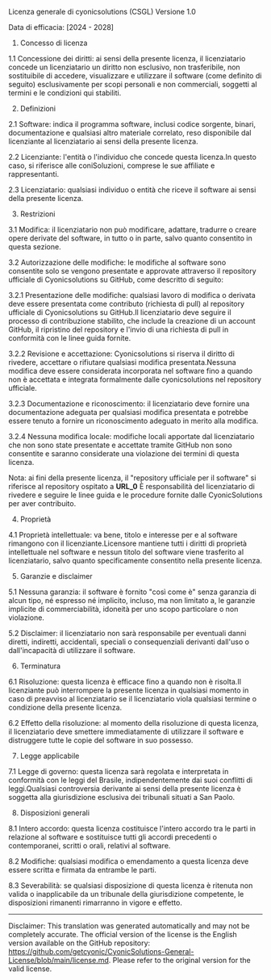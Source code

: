 Licenza generale di cyonicsolutions (CSGL)
Versione 1.0

Data di efficacia: [2024 - 2028]

1. Concesso di licenza

1.1 Concessione dei diritti: ai sensi della presente licenza, il licenziatario concede un licenziatario un diritto non esclusivo, non trasferibile, non sostituibile di accedere, visualizzare e utilizzare il software (come definito di seguito) esclusivamente per scopi personali e non commerciali, soggetti aI termini e le condizioni qui stabiliti.

2. Definizioni

2.1 Software: indica il programma software, inclusi codice sorgente, binari, documentazione e qualsiasi altro materiale correlato, reso disponibile dal licenziante al licenziatario ai sensi della presente licenza.

2.2 Licenziante: l'entità o l'individuo che concede questa licenza.In questo caso, si riferisce alle coniSoluzioni, comprese le sue affiliate e rappresentanti.

2.3 Licenziatario: qualsiasi individuo o entità che riceve il software ai sensi della presente licenza.

3. Restrizioni

3.1 Modifica: il licenziatario non può modificare, adattare, tradurre o creare opere derivate del software, in tutto o in parte, salvo quanto consentito in questa sezione.

3.2 Autorizzazione delle modifiche: le modifiche al software sono consentite solo se vengono presentate e approvate attraverso il repository ufficiale di Cyonicsolutions su GitHub, come descritto di seguito:

3.2.1 Presentazione delle modifiche: qualsiasi lavoro di modifica o derivata deve essere presentata come contributo (richiesta di pull) al repository ufficiale di Cyonicsolutions su GitHub.Il licenziatario deve seguire il processo di contribuzione stabilito, che include la creazione di un account GitHub, il ripristino del repository e l'invio di una richiesta di pull in conformità con le linee guida fornite.

3.2.2 Revisione e accettazione: Cyonicsolutions si riserva il diritto di rivedere, accettare o rifiutare qualsiasi modifica presentata.Nessuna modifica deve essere considerata incorporata nel software fino a quando non è accettata e integrata formalmente dalle cyonicsolutions nel repository ufficiale.

3.2.3 Documentazione e riconoscimento: il licenziatario deve fornire una documentazione adeguata per qualsiasi modifica presentata e potrebbe essere tenuto a fornire un riconoscimento adeguato in merito alla modifica.

3.2.4 Nessuna modifica locale: modifiche locali apportate dal licenziatario che non sono state presentate e accettate tramite GitHub non sono consentite e saranno considerate una violazione dei termini di questa licenza.

Nota: ai fini della presente licenza, il "repository ufficiale per il software" si riferisce al repository ospitato a __URL_0__ È responsabilità del licenziatario di rivedere e seguire le linee guida e le procedure fornite dalle CyonicSolutions per aver contribuito.

4. Proprietà

4.1 Proprietà intellettuale: va bene, titolo e interesse per e al software rimangono con il licenziante.Licensore mantiene tutti i diritti di proprietà intellettuale nel software e nessun titolo del software viene trasferito al licenziatario, salvo quanto specificamente consentito nella presente licenza.

5. Garanzie e disclaimer

5.1 Nessuna garanzia: il software è fornito "così come è" senza garanzia di alcun tipo, né espresso né implicito, incluso, ma non limitato a, le garanzie implicite di commerciabilità, idoneità per uno scopo particolare o non violazione.

5.2 Disclaimer: il licenziatario non sarà responsabile per eventuali danni diretti, indiretti, accidentali, speciali o consequenziali derivanti dall'uso o dall'incapacità di utilizzare il software.

6. Terminatura

6.1 Risoluzione: questa licenza è efficace fino a quando non è risolta.Il licenziante può interrompere la presente licenza in qualsiasi momento in caso di preavviso al licenziatario se il licenziatario viola qualsiasi termine o condizione della presente licenza.

6.2 Effetto della risoluzione: al momento della risoluzione di questa licenza, il licenziatario deve smettere immediatamente di utilizzare il software e distruggere tutte le copie del software in suo possesso.

7. Legge applicabile

7.1 Legge di governo: questa licenza sarà regolata e interpretata in conformità con le leggi del Brasile, indipendentemente dai suoi conflitti di leggi.Qualsiasi controversia derivante ai sensi della presente licenza è soggetta alla giurisdizione esclusiva dei tribunali situati a San Paolo.

8. Disposizioni generali

8.1 Intero accordo: questa licenza costituisce l'intero accordo tra le parti in relazione al software e sostituisce tutti gli accordi precedenti o contemporanei, scritti o orali, relativi al software.

8.2 Modifiche: qualsiasi modifica o emendamento a questa licenza deve essere scritta e firmata da entrambe le parti.

8.3 Severabilità: se qualsiasi disposizione di questa licenza è ritenuta non valida o inapplicabile da un tribunale della giurisdizione competente, le disposizioni rimanenti rimarranno in vigore e effetto.

---
Disclaimer: This translation was generated automatically and may not be completely accurate. The official version of the license is the English version available on the GitHub repository: https://github.com/getcyonic/CyonicSolutions-General-License/blob/main/license.md. Please refer to the original version for the valid license.